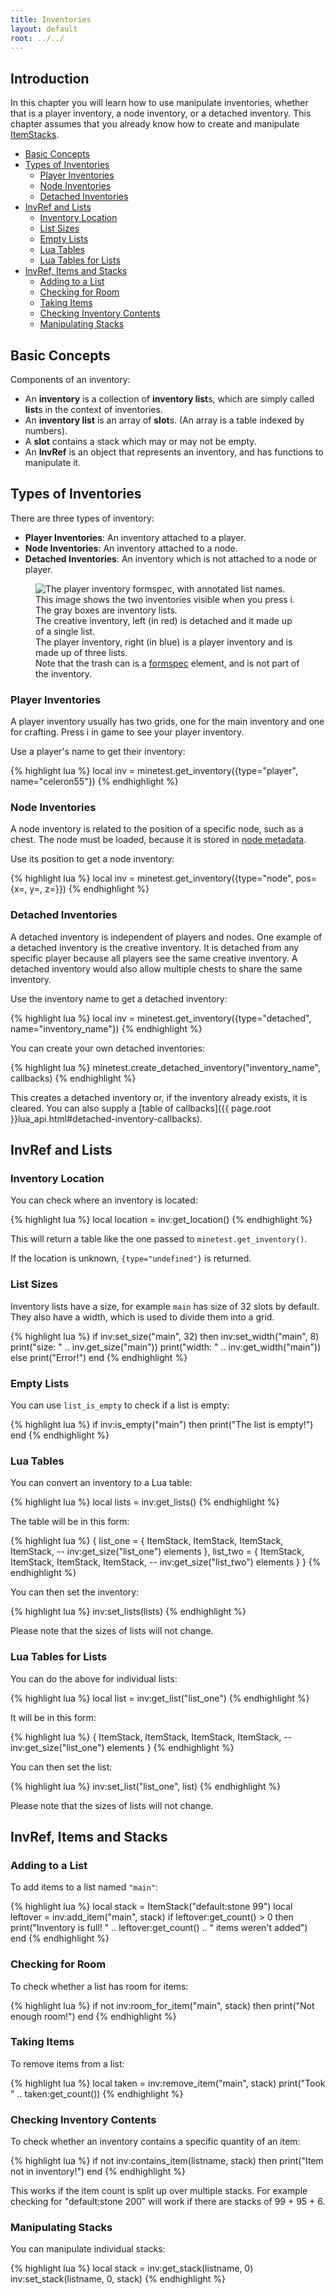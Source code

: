```yaml
---
title: Inventories
layout: default
root: ../../
---
```


## Introduction

In this chapter you will learn how to use manipulate inventories, whether that
is a player inventory, a node inventory, or a detached inventory.
This chapter assumes that you already know how to create and manipulate
[ItemStacks](itemstacks.html).

* [Basic Concepts](#basic-concepts)
* [Types of Inventories](#types-of-inventories)
    * [Player Inventories](#player-inventories)
    * [Node Inventories](#node-inventories)
    * [Detached Inventories](#detached-inventories)
* [InvRef and Lists](#invref-and-lists)
    * [Inventory Location](#inventory-location)
    * [List Sizes](#list-sizes)
    * [Empty Lists](#empty-lists)
    * [Lua Tables](#lua-tables)
    * [Lua Tables for Lists](#lua-tables-for-lists)
* [InvRef, Items and Stacks](#invref-items-and-stacks)
    * [Adding to a List](#adding-to-a-list)
    * [Checking for Room](#checking-for-room)
    * [Taking Items](#taking-items)
    * [Checking Inventory Contents](#checking-inventory-contents)
    * [Manipulating Stacks](#manipulating-stacks)

## Basic Concepts

Components of an inventory:

* An **inventory** is a collection of **inventory list**s, which are simply called **list**s in the context of inventories.
* An **inventory list** is an array of **slot**s. (An array is a table indexed by numbers).
* A **slot** contains a stack which may or may not be empty.
* An **InvRef** is an object that represents an inventory, and has functions to manipulate it.

## Types of Inventories

There are three types of inventory:

* **Player Inventories**: An inventory attached to a player.
* **Node Inventories**: An inventory attached to a node.
* **Detached Inventories**: An inventory which is not attached to a node or player.

<figure>
    <img src="{{ page.root }}/static/inventories_lists.png" alt="The player inventory formspec, with annotated list names.">
    <figcaption>
        This image shows the two inventories visible when you press i.
        The gray boxes are inventory lists.<br />
        The creative inventory, left (in red) is detached and it made up of a
        single list.<br />
        The player inventory, right (in blue) is a player inventory
        and is made up of three lists.<br />
        Note that the trash can is a <a href="formspecs.html">formspec</a>
        element, and is not part of the inventory.
    </figcaption>
</figure>

### Player Inventories

A player inventory usually has two grids, one for the main inventory and one for crafting.
Press i in game to see your player inventory. 

Use a player's name to get their inventory:

{% highlight lua %}
local inv = minetest.get_inventory({type="player", name="celeron55"})
{% endhighlight %}

### Node Inventories

A node inventory is related to the position of a specific node, such as a chest.
The node must be loaded, because it is stored in [node metadata](node_metadata.html).

Use its position to get a node inventory:

{% highlight lua %}
local inv = minetest.get_inventory({type="node", pos={x=, y=, z=}})
{% endhighlight %}

### Detached Inventories

A detached inventory is independent of players and nodes.
One example of a detached inventory is the creative inventory. It is detached from
any specific player because all players see the same creative inventory.
A detached inventory would also allow multiple chests to share the same inventory.

Use the inventory name to get a detached inventory:

{% highlight lua %}
local inv = minetest.get_inventory({type="detached", name="inventory_name"})
{% endhighlight %}

You can create your own detached inventories:

{% highlight lua %}
minetest.create_detached_inventory("inventory_name", callbacks)
{% endhighlight %}

This creates a detached inventory or, if the inventory already exists, it is cleared.
You can also supply a [table of callbacks]({{ page.root }}lua_api.html#detached-inventory-callbacks).

## InvRef and Lists

### Inventory Location

You can check where an inventory is located:

{% highlight lua %}
local location = inv:get_location()
{% endhighlight %}

This will return a table like the one passed to `minetest.get_inventory()`.

If the location is unknown, `{type="undefined"}` is returned.

### List Sizes

Inventory lists have a size, for example `main` has size of 32 slots by default.
They also have a width, which is used to divide them into a grid.

{% highlight lua %}
if inv:set_size("main", 32) then
    inv:set_width("main", 8)
    print("size:  " .. inv.get_size("main"))
    print("width: " .. inv:get_width("main"))
else
    print("Error!")
end
{% endhighlight %}

<!--The width and height of an inventory in a [formspec](formspecs.html) is
determined by the formspec element, not by the inventory. By that I mean
a list doesn't have a width or height, only the maximum number of stacks/slots.-->

### Empty Lists

You can use `list_is_empty` to check if a list is empty:

{% highlight lua %}
if inv:is_empty("main") then
    print("The list is empty!")
end
{% endhighlight %}

### Lua Tables

You can convert an inventory to a Lua table:

{% highlight lua %}
local lists = inv:get_lists()
{% endhighlight %}

The table will be in this form:

{% highlight lua %}
{
    list_one = {
        ItemStack,
        ItemStack,
        ItemStack,
        ItemStack,
        -- inv:get_size("list_one") elements
    },
    list_two = {
        ItemStack,
        ItemStack,
        ItemStack,
        ItemStack,
        -- inv:get_size("list_two") elements
    }
}
{% endhighlight %}

You can then set the inventory:

{% highlight lua %}
inv:set_lists(lists)
{% endhighlight %}

Please note that the sizes of lists will not change.

### Lua Tables for Lists

You can do the above for individual lists:

{% highlight lua %}
local list = inv:get_list("list_one")
{% endhighlight %}

It will be in this form:

{% highlight lua %}
{
    ItemStack,
    ItemStack,
    ItemStack,
    ItemStack,
    -- inv:get_size("list_one") elements
}
{% endhighlight %}

You can then set the list:

{% highlight lua %}
inv:set_list("list_one", list)
{% endhighlight %}

Please note that the sizes of lists will not change.

## InvRef, Items and Stacks

### Adding to a List

To add items to a list named `"main"`:

{% highlight lua %}
local stack = ItemStack("default:stone 99")
local leftover = inv:add_item("main", stack)
if leftover:get_count() > 0 then
    print("Inventory is full! " .. leftover:get_count() .. " items weren't added")
end
{% endhighlight %}

### Checking for Room

To check whether a list has room for items:

{% highlight lua %}
if not inv:room_for_item("main", stack) then
    print("Not enough room!")
end
{% endhighlight %}

### Taking Items

To remove items from a list:

{% highlight lua %}
local taken = inv:remove_item("main", stack)
print("Took " .. taken:get_count())
{% endhighlight %}

### Checking Inventory Contents

To check whether an inventory contains a specific quantity of an item:

{% highlight lua %}
if not inv:contains_item(listname, stack) then
    print("Item not in inventory!")
end
{% endhighlight %}

This works if the item count is split up over multiple stacks.
For example checking for "default:stone 200" will work if there
are stacks of 99 + 95 + 6.

### Manipulating Stacks

You can manipulate individual stacks:

{% highlight lua %}
local stack = inv:get_stack(listname, 0)
inv:set_stack(listname, 0, stack)
{% endhighlight %}
